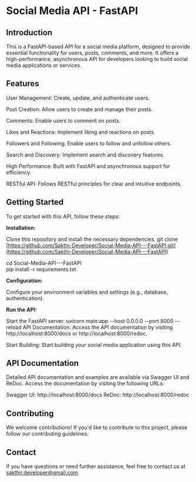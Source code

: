 # Social Media API - FastAPI

## Introduction

This is a FastAPI-based API for a social media platform, designed to provide essential functionality for users, posts, comments, and more. It offers a high-performance, asynchronous API for developers looking to build social media applications or services.

## Features

User Management: Create, update, and authenticate users.

Post Creation: Allow users to create and manage their posts.

Comments: Enable users to comment on posts.

Likes and Reactions: Implement liking and reactions on posts.

Followers and Following: Enable users to follow and unfollow others.

Search and Discovery: Implement search and discovery features.

High Performance: Built with FastAPI and asynchronous support for efficiency.

RESTful API: Follows RESTful principles for clear and intuitive endpoints.

## Getting Started

To get started with this API, follow these steps:

**Installation:** 

Clone this repository and install the necessary dependencies.
git clone [https://github.com/Sakthi-Developer/Social-Media-API---FastAPI.git](https://github.com/Sakthi-Developer/Social-Media-API---FastAPI)  

cd Social-Media-API---FastAPI                                                                                                                           
pip install -r requirements.txt

**Configuration:** 

Configure your environment variables and settings (e.g., database, authentication).

**Run the API:** 

Start the FastAPI server.
uvicorn main:app --host 0.0.0.0 --port 8000 --reload
API Documentation: Access the API documentation by visiting http://localhost:8000/docs or http://localhost:8000/redoc.

Start Building: Start building your social media application using this API.

## API Documentation

Detailed API documentation and examples are available via Swagger UI and ReDoc. Access the documentation by visiting the following URLs:

Swagger UI: http://localhost:8000/docs
ReDoc: http://localhost:8000/redoc

## Contributing

We welcome contributions! If you'd like to contribute to this project, please follow our contributing guidelines.

## Contact

If you have questions or need further assistance, feel free to contact us at sakthir.developer@gmail.com.
